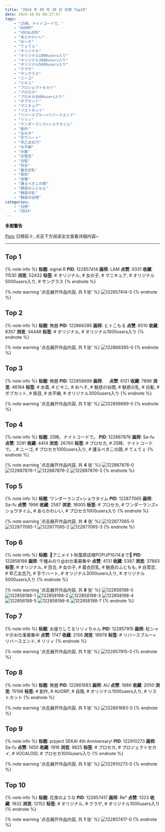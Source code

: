 ```yaml
---
title: "2024 年 09 月 30 日 日榜 Top10"
date: 2024-10-02 06:27:57
tags:
    - "25時、ナイトコードで。"
    - "AUORP"
    - "VOCALOID"
    - "あらかわいい"
    - "おへそ"
    - "てぇてぇ"
    - "オリジナル"
    - "オリジナル1000users入り"
    - "オリジナル3000users入り"
    - "オリジナル5000users入り"
    - "クラゲ"
    - "サングラス"
    - "ニーゴ"
    - "ビキニ"
    - "プロジェクトセカイ"
    - "プロセカ"
    - "プロセカ1000users入り"
    - "ボブカット"
    - "マニキュア"
    - "リストカット"
    - "リバースブルー×リバースエンド"
    - "リリィ"
    - "ワンダーランズ×ショウタイム"
    - "創作"
    - "女の子"
    - "手でハート"
    - "早乙女志乃"
    - "水平線"
    - "水着"
    - "白雪恋"
    - "白髪"
    - "百合"
    - "着衣巨乳"
    - "紫目"
    - "自傷"
    - "護るべきこの顔"
    - "魅惑のふともも"
    - "魅惑の乳"
    - "魅惑の谷間"
categories:
    - "日榜"
    - "2024"
---
```


<i class="fa fa-triangle-exclamation"></i>**多图警告**<i class="fa fa-triangle-exclamation"></i>

[Pixiv](https://www.pixiv.net/) 日榜前十, 点击下方阅读全文查看详细内容~

<!-- more -->

---

## Top 1

{% note info %}
**标题**: signal R
**PID**: 122857414 **画师**: LAM
**点赞**: 9331 **收藏**: 11530 **浏览**: 52432
**标签**: # オリジナル, # 女の子, # マニキュア, # オリジナル5000users入り, # サングラス
{% endnote %}

{% note warning '点击展开作品内容, 共 **1** 张' %}
![122857414-0](https://i.pixiv.re/img-original/img/2024/09/29/00/00/35/122857414_p0.jpg)
{% endnote %}

## Top 2

{% note info %}
**标题**: 無題
**PID**: 122866395 **画师**: ヒトこもる
**点赞**: 6510 **收藏**: 8357 **浏览**: 34448
**标签**: # オリジナル, # オリジナル1000users入り
{% endnote %}

{% note warning '点击展开作品内容, 共 **1** 张' %}
![122866395-0](https://i.pixiv.re/img-original/img/2024/09/29/08/34/57/122866395_p0.png)
{% endnote %}

## Top 3

{% note info %}
**标题**: 無題
**PID**: 122858699 **画师**: ㅤ
**点赞**: 6121 **收藏**: 7896 **浏览**: 46164
**标签**: # 水着, # ビキニ, # おへそ, # 魅惑の谷間, # 魅惑の乳, # 白髪, # ボブカット, # 紫目, # 水平線, # オリジナル3000users入り
{% endnote %}

{% note warning '点击展开作品内容, 共 **1** 张' %}
![122858699-0](https://i.pixiv.re/img-original/img/2024/09/29/00/28/42/122858699_p0.png)
{% endnote %}

## Top 4

{% note info %}
**标题**: 25時、ナイトコードで。
**PID**: 122887876 **画师**: Sa-fu
**点赞**: 3291 **收藏**: 4414 **浏览**: 26760
**标签**: # プロセカ, # 25時、ナイトコードで。, # ニーゴ, # プロセカ1000users入り, # 護るべきこの顔, # てぇてぇ
{% endnote %}

{% note warning '点击展开作品内容, 共 **4** 张' %}
![122887876-0](https://i.pixiv.re/img-original/img/2024/09/29/22/11/14/122887876_p0.jpg)
![122887876-1](https://i.pixiv.re/img-original/img/2024/09/29/22/11/14/122887876_p1.jpg)
![122887876-2](https://i.pixiv.re/img-original/img/2024/09/29/22/11/14/122887876_p2.jpg)
![122887876-3](https://i.pixiv.re/img-original/img/2024/09/29/22/11/14/122887876_p3.jpg)
{% endnote %}

## Top 5

{% note info %}
**标题**: ワンダーランズ×ショウタイム
**PID**: 122877065 **画师**: Sa-fu
**点赞**: 1996 **收藏**: 2587 **浏览**: 16005
**标签**: # プロセカ, # ワンダーランズ×ショウタイム, # あらかわいい, # プロセカ1000users入り
{% endnote %}

{% note warning '点击展开作品内容, 共 **4** 张' %}
![122877065-0](https://i.pixiv.re/img-original/img/2024/09/29/16/46/48/122877065_p0.jpg)
![122877065-1](https://i.pixiv.re/img-original/img/2024/09/29/16/46/48/122877065_p1.jpg)
![122877065-2](https://i.pixiv.re/img-original/img/2024/09/29/16/46/48/122877065_p2.jpg)
![122877065-3](https://i.pixiv.re/img-original/img/2024/09/29/16/46/48/122877065_p3.jpg)
{% endnote %}

## Top 6

{% note info %}
**标题**: 🩵アニメイト秋葉原店様POPUP10/14まで🩷
**PID**: 122858198 **画师**: 千種みのり@お仕事募集中
**点赞**: 4131 **收藏**: 5387 **浏览**: 37883
**标签**: # オリジナル, # 百合, # 女の子, # 着衣巨乳, # 魅惑のふともも, # 白雪恋, # 早乙女志乃, # 手でハート, # オリジナル3000users入り, # オリジナル5000users入り
{% endnote %}

{% note warning '点击展开作品内容, 共 **8** 张' %}
![122858198-0](https://i.pixiv.re/img-original/img/2024/09/29/00/15/08/122858198_p0.jpg)
![122858198-1](https://i.pixiv.re/img-original/img/2024/09/29/00/15/08/122858198_p1.jpg)
![122858198-2](https://i.pixiv.re/img-original/img/2024/09/29/00/15/08/122858198_p2.jpg)
![122858198-3](https://i.pixiv.re/img-original/img/2024/09/29/00/15/08/122858198_p3.jpg)
![122858198-4](https://i.pixiv.re/img-original/img/2024/09/29/00/15/08/122858198_p4.jpg)
![122858198-5](https://i.pixiv.re/img-original/img/2024/09/29/00/15/08/122858198_p5.jpg)
![122858198-6](https://i.pixiv.re/img-original/img/2024/09/29/00/15/08/122858198_p6.jpg)
![122858198-7](https://i.pixiv.re/img-original/img/2024/09/29/00/15/08/122858198_p7.jpg)
{% endnote %}

## Top 7

{% note info %}
**标题**: お座りしてるリリィちゃん
**PID**: 122857915 **画师**: 紅シャケ＠お仕事募集中
**点赞**: 1747 **收藏**: 2156 **浏览**: 18978
**标签**: # リバースブルー×リバースエンド, # リリィ
{% endnote %}

{% note warning '点击展开作品内容, 共 **1** 张' %}
![122857915-0](https://i.pixiv.re/img-original/img/2024/09/29/00/07/15/122857915_p0.jpg)
{% endnote %}

## Top 8

{% note info %}
**标题**: 無題
**PID**: 122861683 **画师**: AU
**点赞**: 1686 **收藏**: 2050 **浏览**: 15198
**标签**: # 創作, # AUORP, # 自傷, # オリジナル1000users入り, # リストカット
{% endnote %}

{% note warning '点击展开作品内容, 共 **1** 张' %}
![122861683-0](https://i.pixiv.re/img-original/img/2024/09/29/02/22/09/122861683_p0.png)
{% endnote %}

## Top 9

{% note info %}
**标题**: prpject SEKAI 4th Anniversary!
**PID**: 122910273 **画师**: Sa-fu
**点赞**: 1450 **收藏**: 1916 **浏览**: 9825
**标签**: # プロセカ, # プロジェクトセカイ, # VOCALOID, # プロセカ1000users入り
{% endnote %}

{% note warning '点击展开作品内容, 共 **1** 张' %}
![122910273-0](https://i.pixiv.re/img-original/img/2024/09/30/18/01/54/122910273_p0.jpg)
{% endnote %}

## Top 10

{% note info %}
**标题**: 花束のような
**PID**: 122857417 **画师**: Re°
**点赞**: 1323 **收藏**: 1632 **浏览**: 12152
**标签**: # オリジナル, # クラゲ, # オリジナル1000users入り
{% endnote %}

{% note warning '点击展开作品内容, 共 **1** 张' %}
![122857417-0](https://i.pixiv.re/img-original/img/2024/09/29/00/00/36/122857417_p0.png)
{% endnote %}
